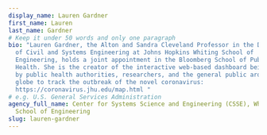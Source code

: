 ```yaml
---
display_name: Lauren Gardner
first_name: Lauren
last_name: Gardner
# Keep it under 50 words and only one paragraph
bio: "Lauren Gardner, the Alton and Sandra Cleveland Professor in the Department
  of Civil and Systems Engineering at Johns Hopkins Whiting School of
  Engineering, holds a joint appointment in the Bloomberg School of Public
  Health. She is the creator of the interactive web-based dashboard being used
  by public health authorities, researchers, and the general public around the
  globe to track the outbreak of the novel coronavirus:
  https://coronavirus.jhu.edu/map.html "
# e.g. U.S. General Services Administration
agency_full_name: Center for Systems Science and Engineering (CSSE), Whiting
  School of Engineering
slug: lauren-gardner
---
```

